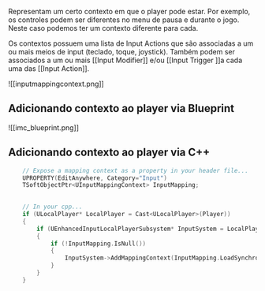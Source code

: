 Representam um certo contexto em que o player pode estar. Por exemplo, os controles podem ser diferentes no menu de pausa e durante o jogo. Neste caso podemos ter um contexto diferente para cada. 

Os contextos possuem uma lista de Input Actions que são associadas a um ou mais meios de input (teclado, toque, joystick). Também podem ser associados a um ou mais [[Input Modifier]] e/ou [[Input Trigger ]]a cada uma das [[Input Action]].

![[inputmappingcontext.png]]

## Adicionando contexto ao player via Blueprint

![[imc_blueprint.png]]

## Adicionando contexto ao player via C++

```cpp
    // Expose a mapping context as a property in your header file...
    UPROPERTY(EditAnywhere, Category="Input")
    TSoftObjectPtr<UInputMappingContext> InputMapping;

     
    // In your cpp...
    if (ULocalPlayer* LocalPlayer = Cast<ULocalPlayer>(Player))
    {
        if (UEnhancedInputLocalPlayerSubsystem* InputSystem = LocalPlayer->GetSubsystem<UEnhancedInputLocalPlayerSubsystem>())
        {
            if (!InputMapping.IsNull())
            {
                InputSystem->AddMappingContext(InputMapping.LoadSynchronous(), Priority);
            }
        }
    }
```

